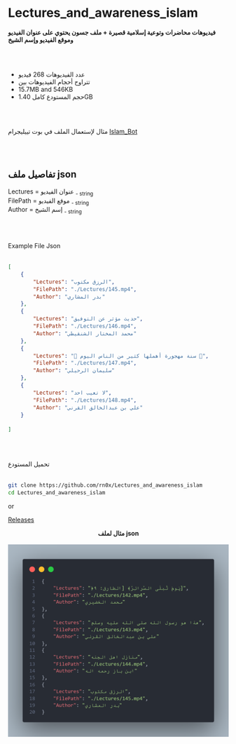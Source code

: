 # Lectures_and_awareness_islam

<b>فيديوهات محاضرات وتوعية إسلامية قصيرة + ملف جسون يحتوي على عنوان الفيديو وموقع الفيديو وإسم الشيخ</b><br>

<br><br>

- عدد الفيديوهات 268 فيديو
- تتراوح أحجام الفيديوهات بين
- 15.7MB and 546KB
- حجم المستودع كامل 1.40GB

<br><br>

مثال لإستعمال الملف في بوت تييليجرام 
[Islam_Bot](https://github.com/rn0x/Islam_Bot/blob/main/src/Telegram/button/Lectures.js)

<br><br>

## تفاصيل ملف json 

Lectures = عنوان الفيديو <sub> - string</sub><br>
FilePath = موقع الفيديو <sub> - string</sub><br>
Author = إسم الشيخ <sub> - string</sub><br>

<br><br>

Example File Json 

```json

[
    {
        "Lectures": "الرزق مكتوب",
        "FilePath": "./Lectures/145.mp4",
        "Author": "بدر المشاري"
    },
    {
        "Lectures": "حديث مؤثر عن التوفيق",
        "FilePath": "./Lectures/146.mp4",
        "Author": "محمد المختار الشنقيطي"
    },
    {
        "Lectures": "🔰 سنة مهجورة أهملها كثير من الناس اليوم 🔰",
        "FilePath": "./Lectures/147.mp4",
        "Author": "سليمان الرحيلي"
    },
    {
        "Lectures": "لا تعيب احد",
        "FilePath": "./Lectures/148.mp4",
        "Author": "علي بن عبدالخالق القرني"
    }
    
]

```

<br><br>

تحميل المستودع 

```bash

git clone https://github.com/rn0x/Lectures_and_awareness_islam
cd Lectures_and_awareness_islam

```

or 

[Releases](https://github.com/rn0x/Lectures_and_awareness_islam/releases/latest)




<div align="center"> 
    <b>مثال لملف json</b>
    <br><br>
    <img src="/Github/1.png" alt="Lectures_and_awareness_islam">
</div>
